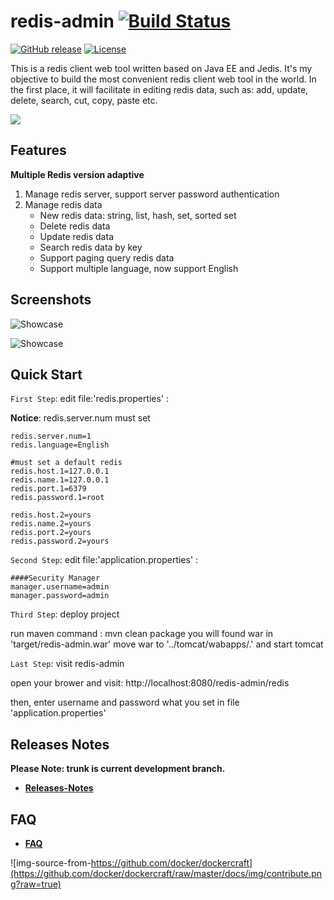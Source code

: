 # redis-admin [![Build Status](https://travis-ci.org/mauersu/redis-admin.svg?branch=master)](https://travis-ci.org/mauersu/redis-admin)
[![GitHub release](https://img.shields.io/badge/release-download-orange.svg)](https://github.com/mauersu/redis-admin/releases)
[![License](https://img.shields.io/badge/license-Apache%202-4EB1BA.svg)](https://www.apache.org/licenses/LICENSE-2.0.html)

This is a redis client web tool written based on Java EE and Jedis. It's my objective to build the most convenient redis client web tool in the world. In the first place, it will facilitate in editing redis data, such as: add, update, delete, search, cut, copy, paste etc.

![](https://www.google.com/logos/2012/halloween-2012-hp.jpg)

## Features

**Multiple Redis version adaptive**

 1. Manage redis server, support server password authentication
 2. Manage redis data
 	* New redis data: string, list, hash, set, sorted set
 	* Delete redis data
 	* Update redis data
 	* Search redis data by key
 	* Support paging query redis data
 	* Support multiple language, now support English

##  Screenshots

![Showcase](http://mauersu.github.io/img/redis-admin/0.0.2alpha2.02.png)

![Showcase](http://mauersu.github.io/img/redis-admin/0.0.2alpha2.01.png)

##  Quick Start

`First Step`: edit file:'redis.properties' :

**Notice**: redis.server.num must set

```
redis.server.num=1
redis.language=English

#must set a default redis
redis.host.1=127.0.0.1
redis.name.1=127.0.0.1
redis.port.1=6379
redis.password.1=root

redis.host.2=yours
redis.name.2=yours
redis.port.2=yours
redis.password.2=yours
```

`Second Step`: edit file:'application.properties' :

```
####Security Manager
manager.username=admin
manager.password=admin
```

`Third Step`: deploy project

run maven command : mvn clean package
you will found war in 'target/redis-admin.war'
move war to '../tomcat/wabapps/.' and start tomcat 

`Last Step`: visit redis-admin

open your brower and visit: http://localhost:8080/redis-admin/redis

then, enter username and password what you set in file 'application.properties'


##  Releases Notes

**Please Note: trunk is current development branch.**

* [**Releases-Notes**](https://github.com/mauersu/redis-admin/wiki/Recent-Releases-Notes)

##  FAQ

* [**FAQ**](https://github.com/mauersu/redis-admin/wiki/FAQ)

![img-source-from-https://github.com/docker/dockercraft](https://github.com/docker/dockercraft/raw/master/docs/img/contribute.png?raw=true)
